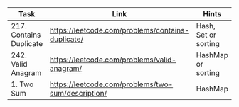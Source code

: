 | Task                    | Link                                               | Hints                 |
|-------------------------|----------------------------------------------------|-----------------------|
| 217. Contains Duplicate | https://leetcode.com/problems/contains-duplicate/  | Hash, Set  or sorting |
| 242. Valid Anagram      | https://leetcode.com/problems/valid-anagram/       | HashMap or sorting    |
| 1. Two Sum              | https://leetcode.com/problems/two-sum/description/ | HashMap               |